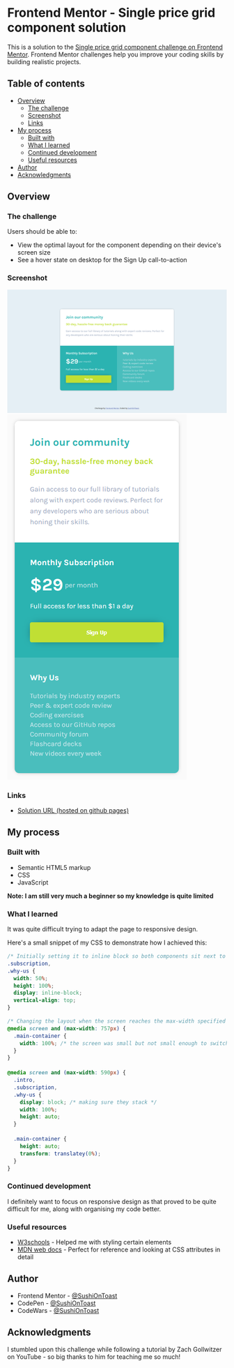 # Frontend Mentor - Single price grid component solution

This is a solution to the [Single price grid component challenge on Frontend Mentor](https://www.frontendmentor.io/challenges/single-price-grid-component-5ce41129d0ff452fec5abbbc). Frontend Mentor challenges help you improve your coding skills by building realistic projects. 

## Table of contents

- [Overview](#overview)
  - [The challenge](#the-challenge)
  - [Screenshot](#screenshot)
  - [Links](#links)
- [My process](#my-process)
  - [Built with](#built-with)
  - [What I learned](#what-i-learned)
  - [Continued development](#continued-development)
  - [Useful resources](#useful-resources)
- [Author](#author)
- [Acknowledgments](#acknowledgments)

## Overview

### The challenge

Users should be able to:

- View the optimal layout for the component depending on their device's screen size
- See a hover state on desktop for the Sign Up call-to-action

### Screenshot

![A preview of the final solution on desktop](./computer_preview.png)
![A preview of the final solution on mobile](./mobile_preview.png)

### Links

- [Solution URL (hosted on github pages)](https://sushiontoast.github.io/frontend-mentor-single-grid-pricing-component-challenge/)

## My process

### Built with

- Semantic HTML5 markup
- CSS
- JavaScript

**Note: I am still very much a beginner so my knowledge is quite limited**

### What I learned

It was quite difficult trying to adapt the page to responsive design.

Here's a small snippet of my CSS to demonstrate how I achieved this:
```css
/* Initially setting it to inline block so both components sit next to each other */
.subscription,
.why-us {
  width: 50%;
  height: 100%;
  display: inline-block;
  vertical-align: top;
}
```
```css
/* Changing the layout when the screen reaches the max-width specified (acommodating to different screens) */
@media screen and (max-width: 757px) {
  .main-container {
    width: 100%; /* the screen was small but not small enough to switch to the mobile version */
  }
}

@media screen and (max-width: 590px) {
  .intro,
  .subscription,
  .why-us {
    display: block; /* making sure they stack */
    width: 100%;
    height: auto;
  }

  .main-container {
    height: auto;
    transform: translatey(0%);
  }
}
```

### Continued development

I definitely want to focus on responsive design as that proved to be quite difficult for me, along with organising my code better.

### Useful resources

- [W3schools](https://www.w3schools.com/css/) - Helped me with styling certain elements
- [MDN web docs](https://developer.mozilla.org/en-US/) - Perfect for reference and looking at CSS attributes in detail

## Author

- Frontend Mentor - [@SushiOnToast](https://www.frontendmentor.io/profile/SushiOnToast)
- CodePen - [@SushiOnToast](https://codepen.io/SushiOnToast)
- CodeWars - [@SushiOnToast](https://www.codewars.com/users/SushiOnToast)

## Acknowledgments

I stumbled upon this challenge while following a tutorial by Zach Gollwitzer on YouTube - so big thanks to him for teaching me so much!

